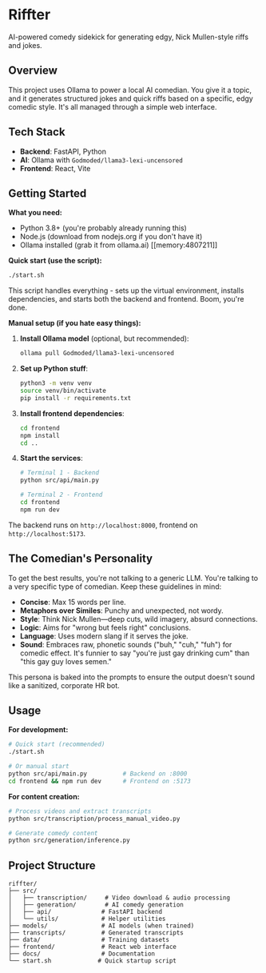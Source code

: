 # Riffter

AI-powered comedy sidekick for generating edgy, Nick Mullen-style riffs and jokes.

## Overview

This project uses Ollama to power a local AI comedian. You give it a topic, and it generates structured jokes and quick riffs based on a specific, edgy comedic style. It's all managed through a simple web interface.

## Tech Stack

-   **Backend**: FastAPI, Python
-   **AI**: Ollama with `Godmoded/llama3-lexi-uncensored`
-   **Frontend**: React, Vite

## Getting Started

**What you need:**
- Python 3.8+ (you're probably already running this)
- Node.js (download from nodejs.org if you don't have it)
- Ollama installed (grab it from ollama.ai) [[memory:4807211]]

**Quick start (use the script):**
```bash
./start.sh
```

This script handles everything - sets up the virtual environment, installs dependencies, and starts both the backend and frontend. Boom, you're done.

**Manual setup (if you hate easy things):**

1. **Install Ollama model** (optional, but recommended):
   ```bash
   ollama pull Godmoded/llama3-lexi-uncensored
   ```

2. **Set up Python stuff**:
   ```bash
   python3 -m venv venv
   source venv/bin/activate
   pip install -r requirements.txt
   ```

3. **Install frontend dependencies**:
   ```bash
   cd frontend
   npm install
   cd ..
   ```

4. **Start the services**:
   ```bash
   # Terminal 1 - Backend
   python src/api/main.py

   # Terminal 2 - Frontend
   cd frontend
   npm run dev
   ```

The backend runs on `http://localhost:8000`, frontend on `http://localhost:5173`.

## The Comedian's Personality

To get the best results, you're not talking to a generic LLM. You're talking to a very specific type of comedian. Keep these guidelines in mind:

-   **Concise**: Max 15 words per line.
-   **Metaphors over Similes**: Punchy and unexpected, not wordy.
-   **Style**: Think Nick Mullen—deep cuts, wild imagery, absurd connections.
-   **Logic**: Aims for "wrong but feels right" conclusions.
-   **Language**: Uses modern slang if it serves the joke.
-   **Sound**: Embraces raw, phonetic sounds ("buh," "cuh," "fuh") for comedic effect. It's funnier to say "you're just gay drinking cum" than "this gay guy loves semen."

This persona is baked into the prompts to ensure the output doesn't sound like a sanitized, corporate HR bot.

## Usage

**For development:**
```bash
# Quick start (recommended)
./start.sh

# Or manual start
python src/api/main.py          # Backend on :8000
cd frontend && npm run dev      # Frontend on :5173
```

**For content creation:**
```bash
# Process videos and extract transcripts
python src/transcription/process_manual_video.py

# Generate comedy content
python src/generation/inference.py
```

## Project Structure

```
riffter/
├── src/
│   ├── transcription/     # Video download & audio processing
│   ├── generation/        # AI comedy generation
│   ├── api/              # FastAPI backend
│   └── utils/            # Helper utilities
├── models/               # AI models (when trained)
├── transcripts/          # Generated transcripts
├── data/                 # Training datasets
├── frontend/             # React web interface
├── docs/                 # Documentation
└── start.sh             # Quick startup script
```
